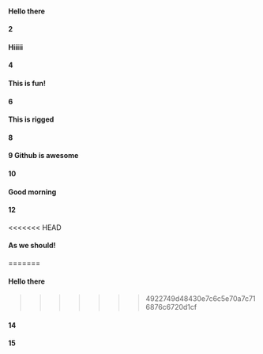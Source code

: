 #### Hello there
#### 2
#### Hiiiii
#### 4
#### This is fun!
#### 6
#### This is rigged
#### 8
#### 9 Github is awesome
#### 10
#### Good morning
#### 12
<<<<<<< HEAD
#### As we should!
=======
#### Hello there
>>>>>>> 4922749d48430e7c6c5e70a7c716876c6720d1cf
#### 14
#### 15